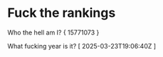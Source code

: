# Fuck the rankings

Who the hell am I?
{ 15771073 }

What fucking year is it?
[ 2025-03-23T19:06:40Z ]
